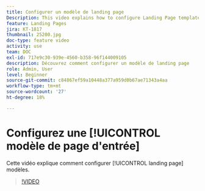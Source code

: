 ```yaml
---
title: Configurer un modèle de landing page
Description: This video explains how to configure Landing Page templates in Adobe Campaign Standard.
feature: Landing Pages
jira: KT-1817
thumbnail: 25200.jpg
doc-type: feature video
activity: use
team: DOC
exl-id: 717e9c30-939e-4560-b358-96f144009105
description: Découvrez comment configurer un modèle de landing page
role: Admin, User
level: Beginner
source-git-commit: c84867ef59a10448a377a959d0b67ae71343a4aa
workflow-type: tm+mt
source-wordcount: '27'
ht-degree: 18%

---
```


# Configurez une [!UICONTROL modèle de page d&#39;entrée]

Cette vidéo explique comment configurer [!UICONTROL landing page] modèles.

>[!VIDEO](https://video.tv.adobe.com/v/25200/?quality=12&learn=on)

